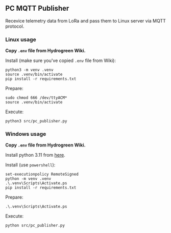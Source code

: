 ## PC MQTT Publisher

Recevice telemetry data from LoRa and pass them to Linux server via MQTT protocol.

### Linux usage

__Copy `.env` file from Hydrogreen Wiki.__

Install (make sure you've copied `.env` file from Wiki):
```shell
python3 -m venv .venv
source .venv/bin/activate
pip install -r requirements.txt
```

Prepare:
```shell
sudo chmod 666 /dev/ttyACM*
source .venv/bin/activate
```

Execute:
```shell
python3 src/pc_publisher.py
```

### Windows usage

__Copy `.env` file from Hydrogreen Wiki.__

Install python 3.11 from [here](https://www.python.org/downloads/release/python-3110/). 

Install (use `powershell`):
```shell
set-executionpolicy RemoteSigned
python -m venv .venv
.\.venv\Scripts\Activate.ps
pip install -r requirements.txt
```

Prepare:
```shell
.\.venv\Scripts\Activate.ps
```

Execute:
```shell
python src/pc_publisher.py
```
